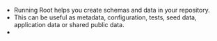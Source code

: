 
* Running Root helps you create schemas and data in your repository.
* This can be useful as metadata, configuration, tests, seed data, application data or shared public data.
*